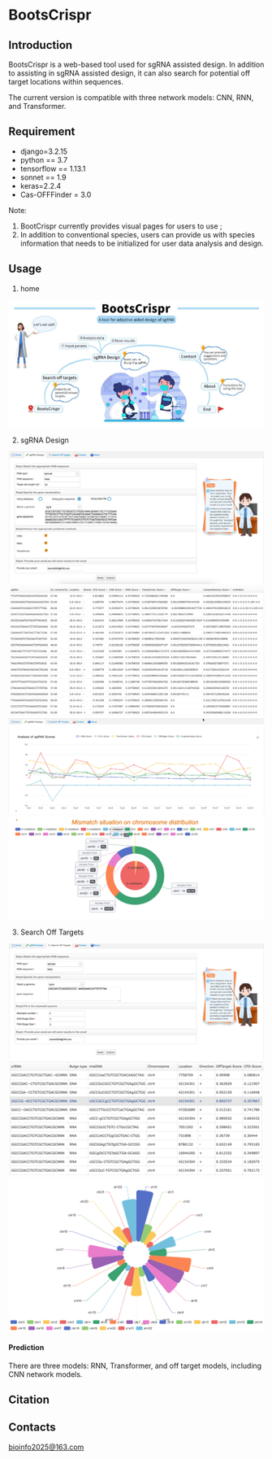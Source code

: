 # BootsCrispr

## Introduction
BootsCrispr is a web-based tool used for sgRNA assisted design. In addition to assisting in sgRNA assisted design, it can
also search for potential off target locations within sequences.
 

The current version is compatible with three network models: CNN, RNN, and Transformer.

 
 
## Requirement
* django=3.2.15
* python == 3.7
* tensorflow == 1.13.1
* sonnet == 1.9
* keras=2.2.4
* Cas-OFFFinder = 3.0


Note:
1. BootCrispr currently provides visual pages for users to use ;
2. In addition to conventional species, users can provide us with species information that needs to be initialized for user data analysis and design.

## Usage
1. home

![home](static/images/img_6.png)

2. sgRNA Design

![design1](static/images/Figure5.png)
![design2](static/images/Figure6-A.png)
![design3](static/images/Figure6-B.png)
![design4](static/images/Figure7.png)

3. Search Off Targets

![design1](static/images/Figure8.png)
![design2](static/images/Figure9-A.png)
![design3](static/images/Figure9-B.png)





#### Prediction
There are three models: RNN, Transformer, and off target models, including CNN network models.

## Citation

## Contacts
bioinfo2025@163.com
